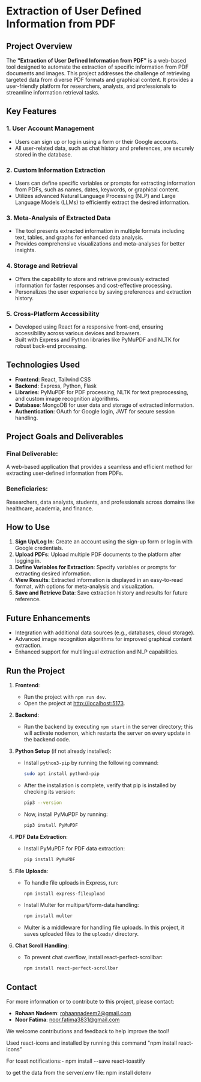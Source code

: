 # Extraction of User Defined Information from PDF

## Project Overview

The **"Extraction of User Defined Information from PDF"** is a web-based tool designed to automate the extraction of specific information from PDF documents and images. This project addresses the challenge of retrieving targeted data from diverse PDF formats and graphical content. It provides a user-friendly platform for researchers, analysts, and professionals to streamline information retrieval tasks.

## Key Features

### 1. User Account Management

- Users can sign up or log in using a form or their Google accounts.
- All user-related data, such as chat history and preferences, are securely stored in the database.

### 2. Custom Information Extraction

- Users can define specific variables or prompts for extracting information from PDFs, such as names, dates, keywords, or graphical content.
- Utilizes advanced Natural Language Processing (NLP) and Large Language Models (LLMs) to efficiently extract the desired information.

### 3. Meta-Analysis of Extracted Data

- The tool presents extracted information in multiple formats including text, tables, and graphs for enhanced data analysis.
- Provides comprehensive visualizations and meta-analyses for better insights.

### 4. Storage and Retrieval

- Offers the capability to store and retrieve previously extracted information for faster responses and cost-effective processing.
- Personalizes the user experience by saving preferences and extraction history.

### 5. Cross-Platform Accessibility

- Developed using React for a responsive front-end, ensuring accessibility across various devices and browsers.
- Built with Express and Python libraries like PyMuPDF and NLTK for robust back-end processing.

## Technologies Used

- **Frontend**: React, Tailwind CSS
- **Backend**: Express, Python, Flask
- **Libraries**: PyMuPDF for PDF processing, NLTK for text preprocessing, and custom image recognition algorithms.
- **Database**: MongoDB for user data and storage of extracted information.
- **Authentication**: OAuth for Google login, JWT for secure session handling.

## Project Goals and Deliverables

### Final Deliverable:

A web-based application that provides a seamless and efficient method for extracting user-defined information from PDFs.

### Beneficiaries:

Researchers, data analysts, students, and professionals across domains like healthcare, academia, and finance.

## How to Use

1. **Sign Up/Log In**: Create an account using the sign-up form or log in with Google credentials.
2. **Upload PDFs**: Upload multiple PDF documents to the platform after logging in.
3. **Define Variables for Extraction**: Specify variables or prompts for extracting desired information.
4. **View Results**: Extracted information is displayed in an easy-to-read format, with options for meta-analysis and visualization.
5. **Save and Retrieve Data**: Save extraction history and results for future reference.

## Future Enhancements

- Integration with additional data sources (e.g., databases, cloud storage).
- Advanced image recognition algorithms for improved graphical content extraction.
- Enhanced support for multilingual extraction and NLP capabilities.

## Run the Project

1. **Frontend**:

   - Run the project with `npm run dev`.
   - Open the project at [http://localhost:5173](http://localhost:5173).

2. **Backend**:

   - Run the backend by executing `npm start` in the server directory; this will activate nodemon, which restarts the server on every update in the backend code.

3. **Python Setup** (if not already installed):
   - Install `python3-pip` by running the following command:
     ```bash
     sudo apt install python3-pip
     ```
   - After the installation is complete, verify that pip is installed by checking its version:
     ```bash
     pip3 --version
     ```
   - Now, install PyMuPDF by running:
     ```bash
     pip3 install PyMuPDF
     ```
4. **PDF Data Extraction**:

   - Install PyMuPDF for PDF data extraction:
     ```bash
     pip install PyMuPDF
     ```

5. **File Uploads**:

   - To handle file uploads in Express, run:
     ```bash
     npm install express-fileupload
     ```
   - Install Multer for multipart/form-data handling:
     ```bash
     npm install multer
     ```
   - Multer is a middleware for handling file uploads. In this project, it saves uploaded files to the `uploads/` directory.

6. **Chat Scroll Handling**:
   - To prevent chat overflow, install react-perfect-scrollbar:
     ```bash
     npm install react-perfect-scrollbar
     ```

## Contact

For more information or to contribute to this project, please contact:

- **Rohaan Nadeem**: [rohaannadeem2@gmail.com](mailto:rohaannadeem2@gmail.com)
- **Noor Fatima**: [noor.fatima3831@gmail.com](mailto:noor.fatima3831@gmail.com)

We welcome contributions and feedback to help improve the tool!

Used react-icons
and installed by running this command "npm install react-icons"

For toast notifications:-
npm install --save react-toastify

to get the data from the server/.env file:
npm install dotenv
